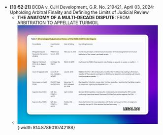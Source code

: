 - **[10:52:21]** BCDA v. CJH Development, G.R. No. 219421, April 03, 2024: Upholding Arbitral Finality and Defining the Limits of Judicial Review
	- **THE ANATOMY OF A MULTI-DECADE DISPUTE:** FROM ARBITRATION TO APPELLATE TURMOIL
	- ![CleanShot 2025-06-16 at 10.53.36@2x.png](../assets/CleanShot_2025-06-16_at_10.53.36@2x_1750042541070_0.png){:width 814.8786010742188}